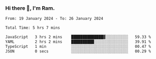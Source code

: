 ### Hi there 👋, I'm Ram.

<!--START_SECTION:waka-->

```txt
From: 19 January 2024 - To: 26 January 2024

Total Time: 5 hrs 7 mins

JavaScript   3 hrs 2 mins    ██████████████▓░░░░░░░░░░   59.33 %
YAML         2 hrs 2 mins    ██████████░░░░░░░░░░░░░░░   39.91 %
TypeScript   1 min           ░░░░░░░░░░░░░░░░░░░░░░░░░   00.47 %
JSON         0 secs          ░░░░░░░░░░░░░░░░░░░░░░░░░   00.29 %
```

<!--END_SECTION:waka-->
